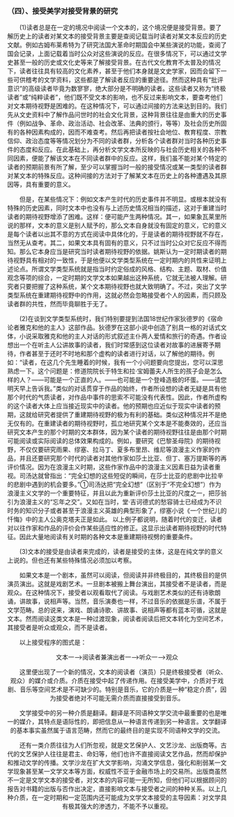 ### （四）、接受美学对接受背景的研究


&emsp;&emsp;\(1\)读者总是在一定的境况中阅读一个文本的，这个境况便是接受背景。要了解历史上的读者对某文本的接受背景主要是查阅记载当时读者对某文本反应的历史文献。例如古姆布莱希特为了研究法国大革命时期国会中某些演说的功能，查阅了国会记录，上面记载着当时公众对这些演说的反应。在很多情况下，可以通过文学史甚至一般的历史或文化史等来了解接受背景。在古代文化教育不太普及的情况下，读者往往具有较高的文化素养，甚至于他们本身就是文史学家，因而会留下一些可供稽考的文学资料，这些都是了解读者反应的重要途径。然而这种具有“批评意识”的高级读者毕竟为数寥寥，绝大部分是不明确的读者。这些读者又称为“终极读者”或“纯粹读者”，他们既不受文本的影响，也不反过来影响文本，要查考他们对文本期待视野是困难的。在这种情况下，可以通过间接的方法来达到目的。我们先从文史资料中了解作品问世时的社会文化背景，这种背景往往是由重大的历史事件（例如战争、革命、政治活动、社会改革、法典的颁行，等等）及社会历史所固有的各种因素构成的，因而不难查考。然后再把读者按社会地位、教育程度、宗教信仰、政治态度等等情况划分为不同的读者群，分析各个读者群对当时各种历史事件的态度和反应。在此基础上，再分析文学文本所反映的与社会历史相关的各种不同因素，便能了解该文本在不同读者群中的反应。这样，我们虽不能对某个特定的读者的预期前景有所了解，至少可以掌握当时一般的接受情况或某一类型的读者群对某文本的特殊反应。这种间接的方法对于了解某文本在历史上的各种遭遇及其原因等，具有重要的意义。

&emsp;&emsp;但是，在某些情况下：例如文本产生时代的历史事件并不明显。或根本就没有特殊的历史因素，同时文本中也没有与上述历史情况相当的描述，这对于重建当时读者的期待视野增添了困难。这样：便可能产生两种情况。其一，如果象瓦莱里所说的那样，文本的意义是别人赋予的，那么文本自身就没有固定的意义，它的意义是每个读者以出其不意的方式在阅读中具体化的，于是读者的期待视野就不存在，当然无从查考。其二，如果文本具有固有的意义，只不过当时公众对它反应不得而知。那么它本身应当是研究当时读者期待视野的依据。姚斯认为一定时期读者的期待视野具有相对的一致性，于是他便以文学类型系统在一定时期内的共性来证明上述论点。所谓文学类型系统就是指当时约定俗成的风格、结构、主题、取材、价值观念等项的综合，一定时期的文学文本如果越出这种系统，它就无法被人理解。研究者只要把握了这种系统，某个文本期待视野也就大致明确了。不过，突出了文学类型系统在重建期待视野中的作用，这就必然会忽略接受者个人的因素，而只顾及读者群的共性，然而毕竟聊胜于无了。

&emsp;&emsp;\(2\)在谈到文学类型系统时，我们特别要提到法国18世纪作家狄德罗的《宿命论者雅克和他的主人》这部作品。狄德罗在这部小说中创造了别具一格的对话式文体，小说采取雅克和他的主人对话的形式叙述主仆两人爱情和旅行的奇遇。作者设想出一个在听主人公讲故事的读者，我们时常感到这位读者对故事的进展寄予期待，作者甚至于还时不时地和那个虚构的读者进行对话，以了解他的期待。例如：“读者，在这几个先生睡着的时候，我有一个小问题要向您提出，您可以深思熟虑一下。这个问题是：修道院院长于特生和拉·宝姆蕾夫人所生的孩子会是怎么样的人？——可能是一个正直的人。——也可能是一个登峰造极的坏蛋。——请您明天早上告诉我。”类似的对话贯穿于作品的始终，作者所设想的读者无疑是具有他那个时代的气质读者，对作品中事件的思索不可能没有代表性。因此，作者所虚构的这个读者大体上应当接近现实中的读者。他的预期也应近似于现实中读者的预期，这就给研究者提供了重建期待视野的极为有利的基础。类似这种情况并不是绝无仅有的。在重建读者的期待视野时，孤立地研究某个文本是不能奏效的，还应当研究文本产生的那个时期的文本群体，因为某个读者的期待视野往往是由那个时期可能阅读或实际阅读的总体效果构成的。例如，要研究《巴黎圣母院》的期待视野，不仅仅要研究雨果、缪塞、拉马丁、夏多布里昂、维尼等浪漫主义作家的作品，并且还要研究那个时代的读者对其他作家如莎土比亚、但丁、塞万提斯等的再评价情况。因为在浪漫主义时期，这些作家作品中的浪漫主义因素日益为读者重视。司汤达就曾指出：“完全幻想的这些短促的瞬间，在莎士比亚的悲剧中比拉辛的悲剧中遇到的机会要多。”①司汤达把“完全幻想”（区别于“不完全幻想”）作为浪漫主义文学的一个重要特征，并且以此为重新评价莎土比亚的尺度之一，把莎翁引为浪漫主义的“忘年之交”。又如在当时，堂·吉诃德式的愁容骑士已经成为不识时务的知识分子或者甚至于浪漫主义英雄的典型形象了，缪塞小说《一个世纪儿的忏悔》中的主人公奥克塔夫正是如此。 以上例子都说明，随着时代的变迁，读者对以往作家和作品的评价会作某些适应性的修正。这显示出读者期待视野的时代特征。因此大量地阅读有关时期的各种文本是重建期待视劈的重要条件。


&emsp;&emsp;\(3\)文本的接受是由读者来完成的，读者是接受的主体，这是在纯文学的意义上说的。但也还有某些特殊情况必须加以考察。


&emsp;&emsp;如果文本是一个剧本，虽然可以阅读，但阅读并非终极目的，其终极目的是供演员演出。这就是戏剧艺术。一旦剧本被搬上舞台演出，其接受者不是读者，而是观众。在这种情况下，接受者以观看取代了阅读。与戏剧艺术类似的还有诗歌朗诵，讲故事，说相声等。当然，音乐演奏也一样，不过音乐的依据是乐谱，不属于文学范畴。总的说来，演戏、朗诵诗歌、讲故事、说相声等都有蓝本可循，这就是文本。然而阅读这类文本是一种过渡现象，阅读者阅读后把文本转化为空间艺术，其接受者是听众或观众，而不是读者。


&emsp;&emsp;以上接受程序的图式是：

<center>文本一—&gt;阅读者兼演出者一—&gt;听众一—&gt;观众

&emsp;&emsp;这里便出现了一个新的情况，文本的阅读者（演员）只是终极接受者（听众、观众）的媒介或介质。介质在接受中起了传递作用。在接受美学中，介质对于戏剧、音乐等空间艺术是不可缺少的。特别是音乐，它的介质是一种“稳定介质”，因为接受者绝对不可能无需介质而直接接受到音乐。


&emsp;&emsp;文学接受中的另一种介质是翻译。翻译是不同语种文学交流中最重要的也是唯一的媒介，其特点是语际性的，即把信息从一种语言传递到另一种语言。文学翻译的基本事实虽然属于语言范畴，然而它的最终目的是实现不同语种文学的交流。

&emsp;&emsp;还有一类介质往往为人们所忽视，就是文艺保护人、文艺沙龙、出版商等。古代的文艺保护人往往是君主、命妇等，他们也许不直接阅读文艺作品，然而却保护和推动文学的传播。文学沙龙在扩大文学影响，沟涌文学信息，强化和削弱某一文学现象甚至某一文学文本等方面，权威性不亚于金融市场上的交易所。出版商虽然不一定是文学文本的接受者，对文本的内容可能一无所知，但他们可以根据顾问的报告对书籍的出版与否作出决定，直接影响文本与接受者之间的种种关系。以上几种介质，在一定时期和一定范围内还可能成为文学文本接受的主导因素：对文学具有极其强大的渗透力，不能不予以重视。